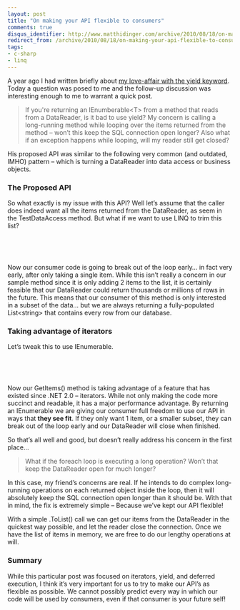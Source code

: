 ```yaml
---
layout: post
title: "On making your API flexible to consumers"
comments: true
disqus_identifier: http://www.matthidinger.com/archive/2010/08/18/on-making-your-api-flexible-to-consumers.aspx
redirect_from: /archive/2010/08/18/on-making-your-api-flexible-to-consumers.aspx/
tags: 
- c-sharp
- linq
---
```

A year ago I had written briefly about [my love-affair with the yield keyword](http://matthidinger.com/archive/2009/09/22/yet-another-yield-rant.aspx). Today a question was posed to me and the follow-up discussion was interesting enough to me to warrant a quick post.

> If you're returning an IEnumberable&lt;T&gt; from a method that reads from a DataReader, is it bad to use yield? My concern is calling a long-running method while looping over the items returned from the method – won’t this keep the SQL connection open longer? Also what if an exception happens while looping, will my reader still get closed?

His proposed API was similar to the following very common (and outdated, IMHO) pattern – which is turning a DataReader into data access or business objects.

### The Proposed API

So what exactly is my issue with this API? Well let’s assume that the caller does indeed want all the items returned from the DataReader, as seem in the TestDataAccess method. But what if we want to use LINQ to trim this list?

 

 

Now our consumer code is going to break out of the loop early… in fact very early, after only taking a single item. While this isn’t really a concern in our sample method since it is only adding 2 items to the list, it is certainly feasible that our DataReader could return thousands or millions of rows in the future. This means that our consumer of this method is only interested in a subset of the data… but we are always returning a fully-populated List&lt;string&gt; that contains every row from our database.

### Taking advantage of iterators

Let’s tweak this to use IEnumerable.

 

 

Now our GetItems() method is taking advantage of a feature that has existed since .NET 2.0 – iterators. While not only making the code more succinct and readable, it has a major performance advantage. By returning an IEnumerable we are giving our consumer full freedom to use our API in ways that **they see fit**. If they only want 1 item, or a smaller subset, they can break out of the loop early and our DataReader will close when finished.

So that’s all well and good, but doesn’t really address his concern in the first place…

> What if the foreach loop is executing a long operation? Won’t that keep the DataReader open for much longer?

In this case, my friend’s concerns are real. If he intends to do complex long-running operations on each returned object inside the loop, then it will absolutely keep the SQL connection open longer than it should be. With that in mind, the fix is extremely simple – Because we’ve kept our API flexible!

With a simple .ToList() call we can get our items from the DataReader in the quickest way possible, and let the reader close the connection. Once we have the list of items in memory, we are free to do our lengthy operations at will.

### Summary

While this particular post was focused on iterators, yield, and deferred execution, I think it’s very important for us to try to make our API’s as flexible as possible. We cannot possibly predict every way in which our code will be used by consumers, even if that consumer is your future self!

 

